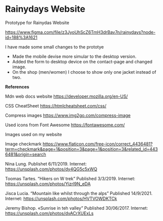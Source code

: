 # Rainydays Website

Prototype for Rainydas Website

https://www.figma.com/file/z3JyoUhScZ6TmH3drBav7n/rainydays?node-id=188%3A1621

I have made some small changes to the prototye

- Made the mobile devise more simular to the desktop version.
- Added the form to desktop device on the contact-page and changed image.
- On the shop (men/women) I choose to show only one jacket instead of two.

**References**

Mdn web docs website
https://developer.mozilla.org/en-US/

CSS CheatSheet
https://htmlcheatsheet.com/css/

Compress images
https://www.img2go.com/compress-image

Used icons from Font Awesome
https://fontawesome.com/

Images used on my website

Image checkmark
https://www.flaticon.com/free-icon/correct_4436481?term=checkmark&page=1&position=3&page=1&position=3&related_id=4436481&origin=search

Nina Lung. Publishet 6/11/2019. Internet: https://unsplash.com/photos/dy4QG5c5xWQ

Toomas Tartes. “Hikers on W trek” Published 3/3/2019. Internet:
https://unsplash.com/photos/Yizrl9N_eDA

Jisca Lucia. “Mountain like whilst through the alps” Published 14/9/2021. Internet:
https://unsplash.com/photos/HVTVOWDKTCk

Jeremy Bishop. «Sunrise in teh valley” Published 30/06/2017. Internet:
https://unsplash.com/photos/dvACrXUExLs
